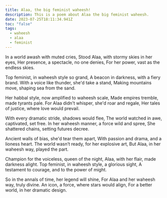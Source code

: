 ```yaml
---
title: Alaa, the big feminist waheesh!
description: This is a poem about Alaa the big feminist waheesh.
date: 2023-07-25T18:11:34.941Z
toc: "false"
tags:
  - waheesh
  - alaa
  - feminist
---
```

In a world awash with muted cries, Stood Alaa, with stormy skies in her eyes, Her presence, a spectacle, no one denies, For her power, vast as the endless skies.

Top feminist, in waheesh style so grand, A beacon in darkness, with a fiery brand. With a voice like thunder, she'd take a stand, Making mountains move, shaping sea from the sand.

Her habbal style, now amplified to waheesh scale, Made empires tremble, made tyrants pale. For Alaa didn't whisper, she'd roar and regale, Her tales of justice, where love would prevail.

With every dramatic stride, shadows would flee, The world watched in awe, captivated, set free. In her waheesh manner, a force wild and spree, She shattered chains, setting futures decree.

Ancient walls of bias, she'd tear them apart, With passion and drama, and a lioness heart. The world wasn’t ready, for her explosive art, But Alaa, in her waheesh way, played the part.

Champion for the voiceless, queen of the night, Alaa, with her flair, made darkness alight. Top feminist, in waheesh style, a glorious sight, A testament to courage, and to the power of might.

So in the annals of time, her legend will shine, For Alaa and her waheesh way, truly divine. An icon, a force, where stars would align, For a better world, in her dramatic design.